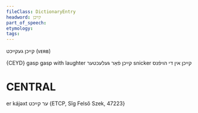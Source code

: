 ```yaml
---
fileClass: DictionaryEntry
headword: קײַכן
part_of_speech: 
etymology: 
tags: 
---
```

קײַכן
געקײַכט
(ᴠᴇʀʙ)

{CEYD}
gasp
gasp with laughter קײַכן פֿאַר געלעכטער
snicker קײַכן אין די הױפֿנס

CENTRAL
========

er kájəxt ער קײַכט {ETCP, Sîg Felső Szek, 47223}
